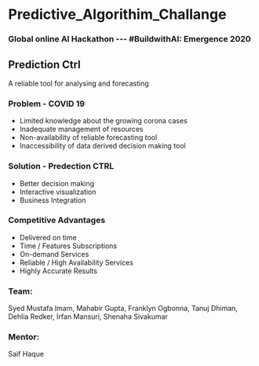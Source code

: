 # Predictive_Algorithim_Challange
### Global online AI Hackathon --- #BuildwithAI: Emergence 2020

## Prediction Ctrl
A reliable tool for analysing and forecasting


### Problem - COVID 19
- Limited knowledge about the growing corona cases
- Inadequate management of resources
- Non-availability of reliable forecasting tool
- Inaccessibility of data derived decision making tool

### Solution - Predection CTRL
- Better decision making 
- Interactive visualization 
- Business Integration 

### Competitive Advantages
- Delivered on time
- Time / Features Subscriptions
- On-demand Services
- Reliable / High Availability Services
- Highly Accurate Results


### Team:
Syed Mustafa Imam,
Mahabir Gupta,
Franklyn Ogbonna,
Tanuj Dhiman,
Dehlia Redker,
Irfan Mansuri,
Shenaha Sivakumar


### Mentor:
Saif Haque


